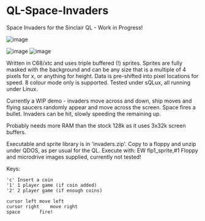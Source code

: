 # QL-Space-Invaders
Space Invaders for the Sinclair QL - Work in Progress!

![image](https://github.com/SimonGreenaway/QL-Space-Invaders/assets/29223933/019bf0c5-803e-442b-9be7-8db43287e013)

![image](https://github.com/SimonGreenaway/QL-Space-Invaders/assets/29223933/16a34f25-7617-48db-83a2-8a0a1f30ee25) ![image](https://github.com/SimonGreenaway/QL-Space-Invaders/assets/29223933/1f7df6c4-9e9a-4578-9536-8a73513f15f6)


Written in C68/xtc and uses triple buffered (!) sprites. Sprites are fully masked with the background and can be any size that is a multiple of 4 pixels for x, or anything for height. Data is pre-shifted into pixel locations for speed. 8 colour mode only is supported. Tested under sQLux, all running under Linux.

Currently a WIP demo - invaders move across and down, ship moves and flying saucers randomly appear and move across the screen. Space fires a bullet. Invaders can be hit, slowly speeding the remaining up.

Probably needs more RAM than the stock 128k as it uses 3x32k screen buffers.

Executable and sprite library is in 'invaders.zip'. Copy to a floppy and unzip under QDOS, as per usual for the QL. Execute with: EW flp1_sprite,#1
Floppy and microdrive images supplied, currently not tested!

Keys:

	'c'	Insert a coin
	'1'	1 player game (if coin added)
	'2'	2 player game (if enough coins)

	cursor left	move left
	cursor right	move right
	space		fire!
